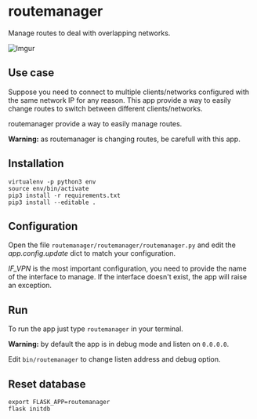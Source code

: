 # routemanager
Manage routes to deal with overlapping networks.

![Imgur](http://i.imgur.com/NC0vcz8.png)

## Use case
Suppose you need to connect to multiple clients/networks configured with the same network IP for any reason.
This app provide a way to easily change routes to switch between different clients/networks.

routemanager provide a way to easily manage routes.

**Warning:** as routemanager is changing routes, be carefull with this app.

## Installation
```
virtualenv -p python3 env
source env/bin/activate
pip3 install -r requirements.txt
pip3 install --editable .
```

## Configuration
Open the file `routemanager/routemanager/routemanager.py` and edit the *app.config.update* dict to match your configuration.

*IF_VPN* is the most important configuration, you need to provide the name of the interface to manage. If the interface doesn't exist, the app will raise an exception.

## Run
To run the app just type `routemanager` in your terminal.

**Warning:** by default the app is in debug mode and listen on `0.0.0.0`.

Edit `bin/routemanager` to change listen address and debug option.

## Reset database
```
export FLASK_APP=routemanager
flask initdb
```
